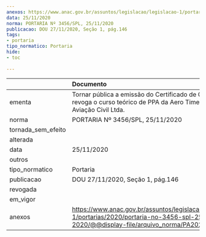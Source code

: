 ```yaml
---
anexos: https://www.anac.gov.br/assuntos/legislacao/legislacao-1/portarias/2020/portaria-no-3456-spl-25-11-2020/@@display-file/arquivo_norma/PA2020-3456.pdf
data: 25/11/2020
norma: PORTARIA Nº 3456/SPL, 25/11/2020
publicacao: DOU 27/11/2020, Seção 1, pág.146
tags:
- portaria
tipo_normatico: Portaria
hide: 
- toc 
 
---
```


|                    | Documento                                                                                                                                            |
|:-------------------|:-----------------------------------------------------------------------------------------------------------------------------------------------------|
| ementa             | Tornar pública a emissão do Certificado de CIAC e revoga o curso teórico de PPA da Aero Time Escola de Aviação Civil Ltda.                           |
| norma              | PORTARIA Nº 3456/SPL, 25/11/2020                                                                                                                     |
| tornada_sem_efeito |                                                                                                                                                      |
| alterada           |                                                                                                                                                      |
| data               | 25/11/2020                                                                                                                                           |
| outros             |                                                                                                                                                      |
| tipo_normatico     | Portaria                                                                                                                                             |
| publicacao         | DOU 27/11/2020, Seção 1, pág.146                                                                                                                     |
| revogada           |                                                                                                                                                      |
| em_vigor           |                                                                                                                                                      |
| anexos             | https://www.anac.gov.br/assuntos/legislacao/legislacao-1/portarias/2020/portaria-no-3456-spl-25-11-2020/@@display-file/arquivo_norma/PA2020-3456.pdf |